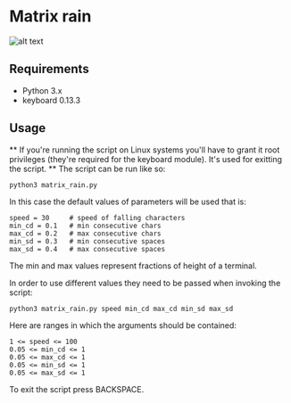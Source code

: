 # Matrix rain

![alt text](https://github.com/proman3419/Scripts/blob/master/matrix_rain/screenshot.gif)

## Requirements
* Python 3.x
* keyboard 0.13.3

## Usage
** If you're running the script on Linux systems you'll have to grant it root privileges (they're required for the keyboard module). It's used for exitting the script. **
The script can be run like so:

```python3 matrix_rain.py```

In this case the default values of parameters will be used that is:

```
speed = 30     # speed of falling characters
min_cd = 0.1   # min consecutive chars
max_cd = 0.2   # max consecutive chars
min_sd = 0.3   # min consecutive spaces
max_sd = 0.4   # max consecutive spaces
```

The min and max values represent fractions of height of a terminal.

In order to use different values they need to be passed when invoking the script:

```python3 matrix_rain.py speed min_cd max_cd min_sd max_sd```

Here are ranges in which the arguments should be contained:

```
1 <= speed <= 100
0.05 <= min_cd <= 1
0.05 <= max_cd <= 1
0.05 <= min_sd <= 1
0.05 <= max_sd <= 1
```

To exit the script press BACKSPACE.